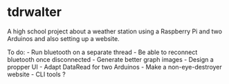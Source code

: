 # tdrwalter
A high school project about a weather station using a Raspberry Pi and two Arduinos and also setting up a website.

To do:
    - Run bluetooth on a separate thread
    - Be able to reconnect bluetooth once disconnected
    - Generate better graph images
    - Design a propper UI
    - Adapt DataRead for two Arduinos
    - Make a non-eye-destroyer website
    - CLI tools ?
